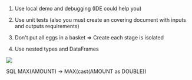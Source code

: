 1. Use local demo and debugging (IDE could help you)

2. Use unit tests (also you must create an covering document with inputs and outputs requirements)

3. Don't put all eggs in a basket => Create each stage is isolated

4. Use nested types and DataFrames

![](nested_exp.png)


SQL
MAX(AMOUNT) -> MAX(cast(AMOUNT as DOUBLE))
